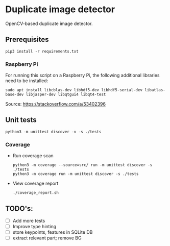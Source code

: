 # Duplicate image detector

OpenCV-based duplicate image detector. 

## Prerequisites
```
pip3 install -r requirements.txt 
```

### Raspberry Pi
For running this script on a Raspberry Pi, the following additional libraries need to be installed:
```
sudo apt install libcblas-dev libhdf5-dev libhdf5-serial-dev libatlas-base-dev libjasper-dev libqtgui4 libqt4-test
```
Source: https://stackoverflow.com/a/53402396


## Unit tests
```
python3 -m unittest discover -v -s ./tests
```

### Coverage

- Run coverage scan
  ```
  python3 -m coverage --source=src/ run -m unittest discover -s ./tests
  python3 -m coverage run -m unittest discover -s ./tests
  ```
- View coverage report
  ```
  ./coverage_report.sh
  ```


## TODO's: 
- [ ] Add more tests
- [ ] Improve type hinting 
- [ ] store keypoints, features in SQLite DB
- [ ] extract relevant part; remove BG